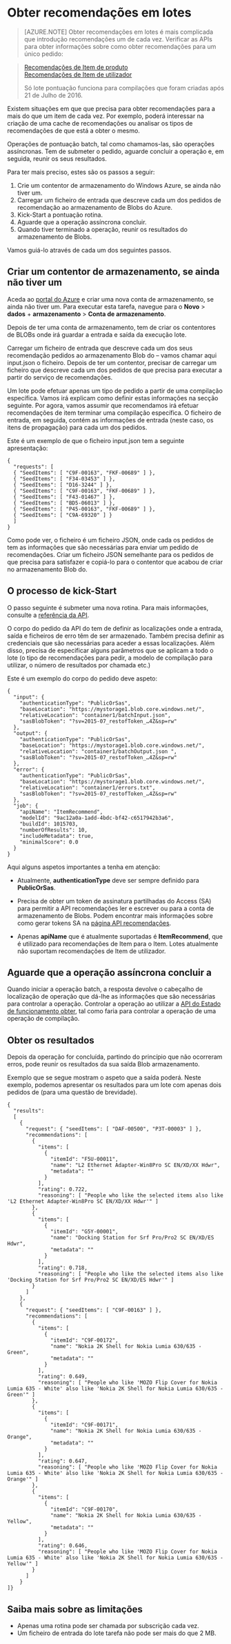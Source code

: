 
<properties
    pageTitle="Obter recomendações em lotes: API recomendações de formação de máquina | Microsoft Azure"
    description="Azure máquina recomendações – obter recomendações em lotes de formação"
    services="cognitive-services"
    documentationCenter=""
    authors="luiscabrer"
    manager="jhubbard"
    editor="cgronlun"/>

<tags
    ms.service="cognitive-services"
    ms.workload="data-services"
    ms.tgt_pltfrm="na"
    ms.devlang="na"
    ms.topic="article"
    ms.date="08/17/2016"
    ms.author="luisca"/>

# <a name="get-recommendations-in-batches"></a>Obter recomendações em lotes

>[AZURE.NOTE] Obter recomendações em lotes é mais complicada que introdução recomendações um de cada vez. Verificar as APIs para obter informações sobre como obter recomendações para um único pedido:

> [Recomendações de Item de produto](https://westus.dev.cognitive.microsoft.com/docs/services/Recommendations.V4.0/operations/56f30d77eda5650db055a3d4)<br>
> [Recomendações de Item de utilizador](https://westus.dev.cognitive.microsoft.com/docs/services/Recommendations.V4.0/operations/56f30d77eda5650db055a3dd)
>
> Só lote pontuação funciona para compilações que foram criadas após 21 de Julho de 2016.


Existem situações em que que precisa para obter recomendações para a mais do que um item de cada vez. Por exemplo, poderá interessar na criação de uma cache de recomendações ou analisar os tipos de recomendações de que está a obter o mesmo.

Operações de pontuação batch, tal como chamamos-las, são operações assíncronas. Tem de submeter o pedido, aguarde concluir a operação e, em seguida, reunir os seus resultados.  

Para ter mais preciso, estes são os passos a seguir:

1.  Crie um contentor de armazenamento do Windows Azure, se ainda não tiver um.
2.  Carregar um ficheiro de entrada que descreve cada um dos pedidos de recomendação ao armazenamento de Blobs do Azure.
3.  Kick-Start a pontuação rotina.
4.  Aguarde que a operação assíncrona concluir.
5.  Quando tiver terminado a operação, reunir os resultados do armazenamento de Blobs.

Vamos guiá-lo através de cada um dos seguintes passos.

## <a name="create-a-storage-container-if-you-dont-have-one-already"></a>Criar um contentor de armazenamento, se ainda não tiver um

Aceda ao [portal do Azure](https://portal.azure.com) e criar uma nova conta de armazenamento, se ainda não tiver um. Para executar esta tarefa, navegue para o **Novo** > **dados** + **armazenamento** > **Conta de armazenamento**.

Depois de ter uma conta de armazenamento, tem de criar os contentores de BLOBs onde irá guardar a entrada e saída da execução lote.

Carregar um ficheiro de entrada que descreve cada um dos seus recomendação pedidos ao armazenamento Blob do – vamos chamar aqui input.json o ficheiro.
Depois de ter um contentor, precisar de carregar um ficheiro que descreve cada um dos pedidos de que precisa para executar a partir do serviço de recomendações.

Um lote pode efetuar apenas um tipo de pedido a partir de uma compilação específica. Vamos irá explicam como definir estas informações na secção seguinte. Por agora, vamos assumir que recomendamos irá efetuar recomendações de item terminar uma compilação específica. O ficheiro de entrada, em seguida, contém as informações de entrada (neste caso, os itens de propagação) para cada um dos pedidos.

Este é um exemplo de que o ficheiro input.json tem a seguinte apresentação:

    {
      "requests": [
      { "SeedItems": [ "C9F-00163", "FKF-00689" ] },
      { "SeedItems": [ "F34-03453" ] },
      { "SeedItems": [ "D16-3244" ] },
      { "SeedItems": [ "C9F-00163", "FKF-00689" ] },
      { "SeedItems": [ "F43-01467" ] },
      { "SeedItems": [ "BD5-06013" ] },
      { "SeedItems": [ "P45-00163", "FKF-00689" ] },
      { "SeedItems": [ "C9A-69320" ] }
      ]
    }

Como pode ver, o ficheiro é um ficheiro JSON, onde cada os pedidos de tem as informações que são necessárias para enviar um pedido de recomendações. Criar um ficheiro JSON semelhante para os pedidos de que precisa para satisfazer e copiá-lo para o contentor que acabou de criar no armazenamento Blob do.

## <a name="kick-start-the-batch-job"></a>O processo de kick-Start

O passo seguinte é submeter uma nova rotina. Para mais informações, consulte a [referência da API](https://westus.dev.cognitive.microsoft.com/docs/services/Recommendations.V4.0/).

O corpo do pedido da API do tem de definir as localizações onde a entrada, saída e ficheiros de erro têm de ser armazenado. Também precisa definir as credenciais que são necessárias para aceder a essas localizações. Além disso, precisa de especificar alguns parâmetros que se aplicam a todo o lote (o tipo de recomendações para pedir, a modelo de compilação para utilizar, o número de resultados por chamada etc.)

Este é um exemplo do corpo do pedido deve aspeto:

    {
      "input": {
        "authenticationType": "PublicOrSas",
        "baseLocation": "https://mystorage1.blob.core.windows.net/",
        "relativeLocation": "container1/batchInput.json",
        "sasBlobToken": "?sv=2015-07_restofToken_…4Z&sp=rw"
      },
      "output": {
        "authenticationType": "PublicOrSas",
        "baseLocation": "https://mystorage1.blob.core.windows.net/",
        "relativeLocation": "container1/batchOutput.json ",
        "sasBlobToken": "?sv=2015-07_restofToken_…4Z&sp=rw"
      },
      "error": {
        "authenticationType": "PublicOrSas",
        "baseLocation": "https://mystorage1.blob.core.windows.net/",
        "relativeLocation": "container1/errors.txt",
        "sasBlobToken": "?sv=2015-07_restofToken_…4Z&sp=rw"
      },
      "job": {
        "apiName": "ItemRecommend",
        "modelId": "9ac12a0a-1add-4bdc-bf42-c6517942b3a6",
        "buildId": 1015703,
        "numberOfResults": 10,
        "includeMetadata": true,
        "minimalScore": 0.0
      }
    }

Aqui alguns aspetos importantes a tenha em atenção:

-   Atualmente, **authenticationType** deve ser sempre definido para **PublicOrSas**.

-   Precisa de obter um token de assinatura partilhadas do Access (SA) para permitir a API recomendações ler e escrever ou para a conta de armazenamento de Blobs. Podem encontrar mais informações sobre como gerar tokens SA na [página API recomendações](../storage/storage-dotnet-shared-access-signature-part-1.md).

-   Apenas **apiName** que é atualmente suportadas é **ItemRecommend**, que é utilizado para recomendações de Item para o Item. Lotes atualmente não suportam recomendações de Item de utilizador.

## <a name="wait-for-the-asynchronous-operation-to-finish"></a>Aguarde que a operação assíncrona concluir a

Quando iniciar a operação batch, a resposta devolve o cabeçalho de localização de operação que dá-lhe as informações que são necessárias para controlar a operação.
Controlar a operação ao utilizar a [API do Estado de funcionamento obter]( https://westus.dev.cognitive.microsoft.com/docs/services/Recommendations.V4.0/operations/56f30d77eda5650db055a3da), tal como faria para controlar a operação de uma operação de compilação.

## <a name="get-the-results"></a>Obter os resultados

Depois da operação for concluída, partindo do princípio que não ocorreram erros, pode reunir os resultados da sua saída Blob armazenamento.

Exemplo que se segue mostram o aspeto que a saída poderá. Neste exemplo, podemos apresentar os resultados para um lote com apenas dois pedidos de (para uma questão de brevidade).

    {
      "results":
      [   
        {
          "request": { "seedItems": [ "DAF-00500", "P3T-00003" ] },
          "recommendations": [
            {
              "items": [
                {
                  "itemId": "F5U-00011",
                  "name": "L2 Ethernet Adapter-Win8Pro SC EN/XD/XX Hdwr",
                  "metadata": ""
                }
              ],
              "rating": 0.722,
              "reasoning": [ "People who like the selected items also like 'L2 Ethernet Adapter-Win8Pro SC EN/XD/XX Hdwr'" ]
            },
            {
              "items": [
                {
                  "itemId": "G5Y-00001",
                  "name": "Docking Station for Srf Pro/Pro2 SC EN/XD/ES Hdwr",
                  "metadata": ""
                }
              ],
              "rating": 0.718,
              "reasoning": [ "People who like the selected items also like 'Docking Station for Srf Pro/Pro2 SC EN/XD/ES Hdwr'" ]
            }
          ]
        },
        {
          "request": { "seedItems": [ "C9F-00163" ] },
          "recommendations": [
            {
              "items": [
                {
                  "itemId": "C9F-00172",
                  "name": "Nokia 2K Shell for Nokia Lumia 630/635 - Green",
                  "metadata": ""
                }
              ],
              "rating": 0.649,
              "reasoning": [ "People who like 'MOZO Flip Cover for Nokia Lumia 635 - White' also like 'Nokia 2K Shell for Nokia Lumia 630/635 - Green'" ]
            },
            {
              "items": [
                {
                  "itemId": "C9F-00171",
                  "name": "Nokia 2K Shell for Nokia Lumia 630/635 - Orange",
                  "metadata": ""
                }
              ],
              "rating": 0.647,
              "reasoning": [ "People who like 'MOZO Flip Cover for Nokia Lumia 635 - White' also like 'Nokia 2K Shell for Nokia Lumia 630/635 - Orange'" ]
            },
            {
              "items": [
                {
                  "itemId": "C9F-00170",
                  "name": "Nokia 2K Shell for Nokia Lumia 630/635 - Yellow",
                  "metadata": ""
                }
              ],
              "rating": 0.646,
              "reasoning": [ "People who like 'MOZO Flip Cover for Nokia Lumia 635 - White' also like 'Nokia 2K Shell for Nokia Lumia 630/635 - Yellow'" ]
            }       
          ]
        }
    ]}


## <a name="learn-about-the-limitations"></a>Saiba mais sobre as limitações

-   Apenas uma rotina pode ser chamada por subscrição cada vez.
-   Um ficheiro de entrada do lote tarefa não pode ser mais do que 2 MB.

